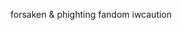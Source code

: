 forsaken & phighting fandom iwcaution


<!---
phighterfifteen/phighterfifteen is a ✨ special ✨ repository because its `README.md` (this file) appears on your GitHub profile.
You can click the Preview link to take a look at your changes.
--->
